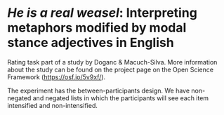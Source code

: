# *He is a real weasel*: Interpreting metaphors modified by modal stance adjectives in English

Rating task part of a study by Doganc & Macuch-Silva. More information about the study can be found on the project page on the Open Science Framework (https://osf.io/5v9xf/).

The experiment has the between-participants design. We have non-negated and negated lists in which the participants will see each item intensified and non-intensified. 
